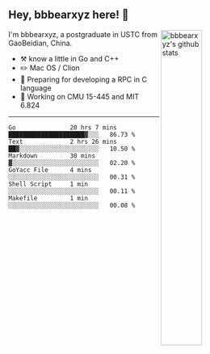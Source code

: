 ## Hey, bbbearxyz here! :wave:

<img align="right" alt="bbbearxyz's github stats" width="40%" src="https://github-readme-stats.vercel.app/api?username=bbbearxyz&show_icons=true">

I'm bbbearxyz, a postgraduate in USTC from GaoBeidian, China.

-   :hammer_and_pick:    know a little in Go and C++
-   :pencil2: Mac OS / Clion
-   :seedling: Preparing for developing a RPC in C language 
-   :thinking: Working on CMU 15-445 and MIT 6.824
---
<!--START_SECTION:waka-->

```text
Go               20 hrs 7 mins   █████████████████████▓░░░   86.73 %
Text             2 hrs 26 mins   ██▓░░░░░░░░░░░░░░░░░░░░░░   10.50 %
Markdown         30 mins         ▓░░░░░░░░░░░░░░░░░░░░░░░░   02.20 %
GoYacc File      4 mins          ░░░░░░░░░░░░░░░░░░░░░░░░░   00.31 %
Shell Script     1 min           ░░░░░░░░░░░░░░░░░░░░░░░░░   00.11 %
Makefile         1 min           ░░░░░░░░░░░░░░░░░░░░░░░░░   00.08 %
```

<!--END_SECTION:waka-->

